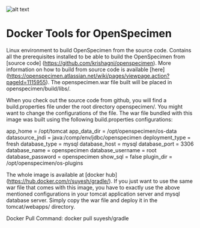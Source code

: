 ![alt text](http://bibbox.org/image/layout_set_logo?img_id=99523&t=1466419185262 "Logo BiBBoX")
# Docker Tools for OpenSpecimen

Linux environment to build OpenSpecimen from the source code.
Contains all the prerequisites installed to be able to build the OpenSpecimen from [source code] (https://github.com/krishagni/openspecimen).
More information on how to build from source code is available [here] (https://openspecimen.atlassian.net/wiki/pages/viewpage.action?pageId=1115955).
The openspecimen.war file built will be placed in openspecimen/build/libs/. 

When you check out the source code from github, you will find a build.properties file under the root directory openspecimen/. You might want to change 
the configurations of the file. The war file bundled with this image was built using the following build.properties configurations:

app_home = /opt/tomcat
app_data_dir = /opt/openspecimen/os-data
datasource_jndi = java:/comp/env/jdbc/openspecimen
deployment_type = fresh
database_type = mysql
database_host = mysql
database_port = 3306
database_name = openspecimen
database_username = root
database_password = openspecimen
show_sql = false
plugin_dir = /opt/openspecimen/os-plugins

The whole image is available at [docker hub] (https://hub.docker.com/r/suyesh/gradle/). If you just want to use the same war file that comes with this image,
you have to exactly use the above mentioned configurations in your tomcat application server and mysql database server.
Simply copy the war file and deploy it in the tomcat/webapps/ directory.

Docker Pull Command:
docker pull suyesh/gradle